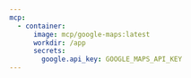 ```yaml
---
mcp:
  - container:
      image: mcp/google-maps:latest
      workdir: /app
      secrets:
        google.api_key: GOOGLE_MAPS_API_KEY
---
```


